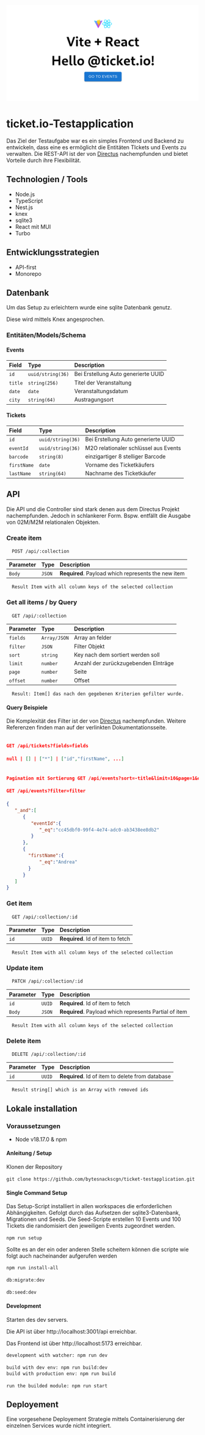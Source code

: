 
![App Screenshot](https://raw.githubusercontent.com/bytesnackscgn/ticket-testapplication/main/repoimage.png)

# ticket.io-Testapplication

Das Ziel der Testaufgabe war es ein simples Frontend und Backend zu entwickeln, dass eine es ermöglicht die Entitäten TIckets und Events zu verwalten.
Die REST-API ist der von [Directus](https://docs.directus.io/reference/filter-rules.html) nachempfunden und bietet Vorteile durch ihre Flexibilität.

## Technologien / Tools
- Node.js
- TypeScript
- Nest.js
- knex
- sqlite3
- React mit MUI
- Turbo

## Entwicklungsstrategien
- API-first
- Monorepo

## Datenbank
Um das Setup zu erleichtern wurde eine sqlite Datenbank genutz.

Diese wird mittels Knex angesprochen.

### Entitäten/Models/Schema

#### Events

| Field 	| Type     | Description                       |
| :-------- | :------- | :-------------------------------- |
| `id`      | `uuid/string(36)` | Bei Erstellung Auto generierte UUID  |
| `title`      | `string(256)` | Titel der Veranstaltung |
| `date`      | `date` | Veranstaltungsdatum |
| `city`      | `string(64)` | Austragungsort |

#### Tickets
| Field 	| Type     | Description                       |
| :-------- | :------- | :-------------------------------- |
| `id`      | `uuid/string(36)` | Bei Erstellung Auto generierte UUID  |
| `eventId`      | `uuid/string(36)` | M2O relationaler schlüssel aus Events |
| `barcode`      | `string(8)` | einzigartiger 8 stelliger Barcode  |
| `firstName`      | `date` | Vorname des Ticketkäufers |
| `lastName`      | `string(64)` | Nachname des Ticketkäufer |

## API
Die API und die Controller sind stark denen aus dem Directus Projekt nachempfunden.
Jedoch in schlankerer Form. Bspw. entfällt die Ausgabe von 02M/M2M relationalen Objekten.

### Create item

```http
  POST /api/:collection
```

| Parameter | Type     | Description                       |
| :-------- | :------- | :-------------------------------- |
| `Body`	| `JSON` | **Required**. Payload which represents the new item |

```
  Result Item with all column keys of the selected collection
```


### Get all items / by Query
```http
  GET /api/:collection
```

| Parameter | Type     | Description                |
| :-------- | :------- | :------------------------- |
| `fields` | `Array/JSON` | Array an felder |
| `filter` | `JSON` | Filter Objekt  |
| `sort` | `string` | Key nach dem sortiert werden soll |
| `limit` | `number` | Anzahl der zurückzugebenden EInträge |
| `page` | `number` | Seite |
| `offset` | `number` | Offset |

```
  Result: Item[] das nach den gegebenen Kriterien gefilter wurde.
```
#### Query Beispiele

Die Komplexität des Filter ist der von [Directus](https://docs.directus.io/reference/filter-rules.html) nachempfunden. Weitere Referenzen finden man auf der verlinkten Dokumentationsseite. 

```JSON

GET /api/tickets?fields=fields

null | [] | ["*"] | ["id","firstName", ...]


Pagination mit Sortierung GET /api/events?sort=-title&limit=10&page=1&offset=1

GET /api/events?filter=filter

{
   "_and":[
      {
         "eventId":{
            "_eq":"cc45dbf0-99f4-4e74-adc0-ab3438ee8db2"
         }
      },
	  {
		"firstName":{
            "_eq":"Andrea"
        }
	  }
   ]
}
```

### Get item

```http
  GET /api/:collection/:id
```

| Parameter | Type     | Description                       |
| :-------- | :------- | :-------------------------------- |
| `id`      | `UUID` | **Required**. Id of item to fetch |

```
  Result Item with all column keys of the selected collection
```

### Update item

```http
  PATCH /api/:collection/:id
```

| Parameter | Type     | Description                       |
| :-------- | :------- | :-------------------------------- |
| `id`      | `UUID` | **Required**.  Id of item to fetch  |
| `Body`      | `JSON` | **Required**.  Payload which represents Partial of item |

```
  Result Item with all column keys of the selected collection
```

### Delete item

```http
  DELETE /api/:collection/:id
```

| Parameter | Type     | Description                       |
| :-------- | :------- | :-------------------------------- |
| `id`      | `UUID` | **Required**.  Id of item to delete from database  |

```
  Result string[] which is an Array with removed ids
```

## Lokale installation

### Voraussetzungen
- Node v18.17.0 & npm

#### Anleitung / Setup
Klonen der Repository

`git clone https://github.com/bytesnackscgn/ticket-testapplication.git`

#### Single Command Setup
Das Setup-Script installiert in allen workspaces die erforderlichen Abhängigkeiten. Gefolgt durch das Aufsetzen der sqlite3-Datenbank, Migrationen und Seeds. Die Seed-Scripte erstellen 10 Events und 100 Tickets die randomisiert den jeweiligen Events zugeordnet werden. 

`npm run setup`

Sollte es an der ein oder anderen Stelle scheitern können die scripte wie folgt auch nacheinander aufgerufen werden

```
npm run install-all

db:migrate:dev

db:seed:dev
```
#### Development
Starten des dev servers.

Die API ist über http://localhost:3001/api erreichbar.

Das Frontend ist über http://localhost:5173 erreichbar.

```
development with watcher: npm run dev

build with dev env: npm run build:dev
build with production env: npm run build

run the builded module: npm run start
```


## Deployement
Eine vorgesehene Deployement Strategie mittels Containerisierung der einzelnen Services wurde nicht integriert.

